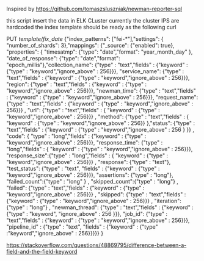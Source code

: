 Inspired by https://github.com/tomaszsluszniak/newman-reporter-sql

this script insert the data in ELK CLuster currently the cluster IPS are hardcoded 
the index template should be ready as the following curl

PUT _template/fix_date_
{"index_patterns": ["fei-*"],"settings": {
"number_of_shards": 3},"mappings": {"_source": {"enabled": true},
"properties": {
"timesatmp": {"type": "date","format": "year_month_day" },  "date_of_response": {"type": "date","format": "epoch_millis"},"collection_name": {"type" : "text","fields" : {"keyword" : {"type" : "keyword","ignore_above" : 256}}},
"service_name": {"type" : "text","fields" : {"keyword" : {"type" : "keyword","ignore_above" : 256}}}, 
"region": {"type" : "text","fields" : {"keyword" : {"type" : "keyword","ignore_above" : 256}}},
"newman_time": {"type" : "text","fields" : {"keyword" : {"type" : "keyword","ignore_above" : 256}}},
"request_name": {"type" : "text","fields" : {"keyword" : {"type" : "keyword","ignore_above" : 256}}} ,
"url":  {"type" : "text","fields" : {
"keyword" : {"type" : "keyword","ignore_above" : 256}}} ,
"method":  {"type" : "text","fields" : {
"keyword" : {"type" : "keyword","ignore_above" : 256}}
},"status": {"type" : "text","fields" : {"keyword" : {"type" : "keyword","ignore_above" : 256 } }} ,
"code":  { "type" : "long","fields" : {"keyword" : {"type" : "keyword","ignore_above" : 256}}},
"response_time": {"type" : "long","fields" : {
"keyword" : {"type" : "keyword","ignore_above" : 256}}},
"response_size":{"type" : "long","fields" : {
"keyword" : {"type" : "keyword","ignore_above" : 256}}} ,
"response": {"type" : "text"},
"test_status": {"type" : "text", "fields" : {"keyword" : {"type" : "keyword","ignore_above" : 256}}},
"assertions": {"type" : "long"},
"failed_count":{"type" : "long" } ,
"skipped_count":{"type" : "long"} ,
"failed": {"type" : "text","fields" : {"keyword" : {"type" : "keyword","ignore_above" : 256}}} ,
"skipped": {"type" : "text","fields" : {"keyword" : {"type" : "keyword","ignore_above" : 256}}} ,
"iteration":{"type" : "long"} ,
"newman_thread": {"type" : "text","fields" : {"keyword" : {"type" : "keyword",
"ignore_above" : 256 }}},
"job_id":  {"type" : "text","fields" : {"keyword" : {"type" : "keyword","ignore_above" : 256}}},
"pipeline_id" : {"type" : "text", "fields" : {"keyword" : {"type" :"keyword","ignore_above" : 256}}}}}
}

https://stackoverflow.com/questions/48869795/difference-between-a-field-and-the-field-keyword
